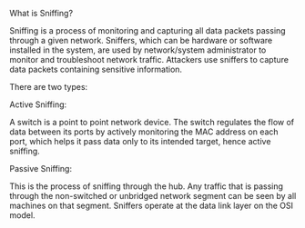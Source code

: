 What is Sniffing?

Sniffing is a process of monitoring and capturing all data packets passing through a given network. Sniffers, which can be hardware or software installed in the system, are used by network/system administrator to monitor and troubleshoot network traffic. Attackers use sniffers to capture data packets containing sensitive information.

There are two types:

Active Sniffing:

A switch is a point to point network device. The switch regulates the flow of data between its ports by actively monitoring the MAC address on each port, which helps it pass data only to its intended target, hence active sniffing.

Passive Sniffing:

This is the process of sniffing through the hub. Any traffic that is passing through the non-switched or unbridged network segment can be seen by all machines on that segment. Sniffers operate at the data link layer on the OSI model.
